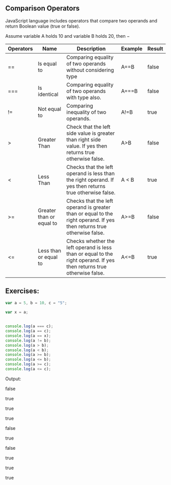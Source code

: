 ## Comparison Operators

JavaScript language includes operators that compare two operands and return Boolean value (true or false).

Assume variable A holds 10 and variable B holds 20, then −


| Operators | Name | Description | Example | Result |
| ---------- | --------- | --------- | --------- | --------- | 
| == | Is equal to | Comparing equality of two operands without considering type | A==B | false |
| === | Is identical | Comparing equality of two operands with type also. | A===B | false |
| != | Not equal to | Comparing inequality of two operands. | A!=B | true |
| > | Greater Than | Check that the left side value is greater than right side value. If yes then returns true otherwise false. | A>B | false |
| < | Less Than | Checks that the left operand is less than the right operand. If yes then returns true otherwise false. | A < B | true |
| >= | Greater than or equal to | Checks that the left operand is greater than or equal to the right operand. If yes then returns true otherwise false. | A>=B | false |
| <= | Less than or equal to | Checks whether the left operand is less than or equal to the right operand. If yes then returns true otherwise false. | A<=B | true |


## Exercises:

```javascript
var a = 5, b = 10, c = "5";
 
var x = a;

 
console.log(a === c);
console.log(a == c);
console.log(a == x);
console.log(a != b);
console.log(a > b);
console.log(a < b);
console.log(a >= b);
console.log(a <= b);
console.log(a >= c);
console.log(a <= c);
```

Output:

false


true

true

true

false

true

false

true

true

true
